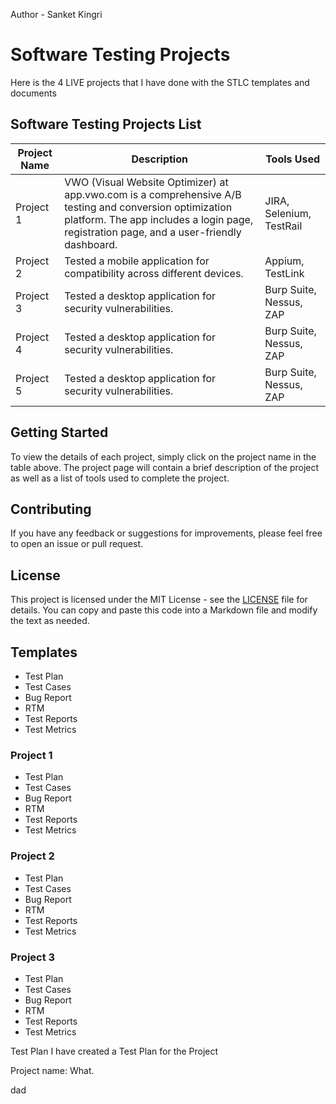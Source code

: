 Author - Sanket Kingri

# Software Testing Projects
Here is the 4 LIVE projects that I have done with the STLC templates and documents


## Software Testing Projects List

| Project Name | Description | Tools Used |
|--------------|-------------|------------|
| Project 1    | VWO (Visual Website Optimizer) at app.vwo.com is a comprehensive A/B testing and conversion optimization platform. The app includes a login page, registration page, and a user-friendly dashboard.  | JIRA, Selenium, TestRail |
| Project 2    | Tested a mobile application for compatibility across different devices. | Appium, TestLink |
| Project 3    | Tested a desktop application for security vulnerabilities. | Burp Suite, Nessus, ZAP |
| Project 4    | Tested a desktop application for security vulnerabilities. | Burp Suite, Nessus, ZAP |
| Project 5    | Tested a desktop application for security vulnerabilities. | Burp Suite, Nessus, ZAP |

## Getting Started

To view the details of each project, simply click on the project name in the table above. The project page will contain a brief description of the project as well as a list of tools used to complete the project.

## Contributing

If you have any feedback or suggestions for improvements, please feel free to open an issue or pull request.

## License

This project is licensed under the MIT License - see the [LICENSE](LICENSE) file for details.
You can copy and paste this code into a Markdown file and modify the text as needed.







## Templates
- Test Plan
- Test Cases
- Bug Report
- RTM
- Test Reports
- Test Metrics


### Project 1
- Test Plan
- Test Cases
- Bug Report
- RTM
- Test Reports
- Test Metrics

### Project 2
- Test Plan
- Test Cases
- Bug Report
- RTM
- Test Reports
- Test Metrics

### Project 3
- Test Plan
- Test Cases
- Bug Report
- RTM
- Test Reports
- Test Metrics

Test Plan
I have created a Test Plan for the Project

Project name:
What.

dad
